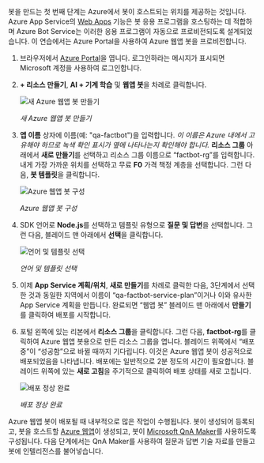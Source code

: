봇을 만드는 첫 번째 단계는 Azure에서 봇이 호스트되는 위치를 제공하는 것입니다. Azure App Service의 [Web Apps](https://azure.microsoft.com/services/app-service/web/) 기능은 봇 응용 프로그램을 호스팅하는 데 적합하며 Azure Bot Service는 이러한 응용 프로그램이 자동으로 프로비전되도록 설계되었습니다. 이 연습에서는 Azure Portal을 사용하여 Azure 웹앱 봇을 프로비전합니다.

1. 브라우저에서 [Azure Portal](https://portal.azure.com/?azure-portal=true)을 엽니다. 로그인하라는 메시지가 표시되면 Microsoft 계정을 사용하여 로그인합니다.

1. **+ 리소스 만들기**, **AI + 기계 학습** 및 **웹앱 봇**을 차례로 클릭합니다.
 
    ![새 Azure 웹앱 봇 만들기](../images/new-bot-service.png)

    _새 Azure 웹앱 봇 만들기_
  
1. **앱 이름** 상자에 이름(예: "qa-factbot")을 입력합니다. *이 이름은 Azure 내에서 고유해야 하므로 녹색 확인 표시가 옆에 나타나는지 확인해야 합니다.* **리소스 그룹** 아래에서 **새로 만들기**를 선택하고 리소스 그룹 이름으로 “factbot-rg”를 입력합니다. 내게 가장 가까운 위치를 선택하고 무료 **F0** 가격 책정 계층을 선택합니다. 그런 다음, **봇 템플릿**을 클릭합니다.

    ![Azure 웹앱 봇 구성](../images/portal-start-bot-creation.png)

    _Azure 웹앱 봇 구성_

1. SDK 언어로 **Node.js**를 선택하고 템플릿 유형으로 **질문 및 답변**을 선택합니다. 그런 다음, 블레이드 맨 아래에서 **선택**을 클릭합니다.   
  
    ![언어 및 템플릿 선택](../images/portal-select-template.png)

    _언어 및 템플릿 선택_

1. 이제 **App Service 계획/위치**, **새로 만들기**를 차례로 클릭한 다음, 3단계에서 선택한 것과 동일한 지역에서 이름이 “qa-factbot-service-plan”이거나 이와 유사한 App Service 계획을 만듭니다. 완료되면 “웹앱 봇” 블레이드 맨 아래에서 **만들기**를 클릭하여 배포를 시작합니다. 

1. 포털 왼쪽에 있는 리본에서 **리소스 그룹**을 클릭합니다. 그런 다음, **factbot-rg**를 클릭하여 Azure 웹앱 봇용으로 만든 리소스 그룹을 엽니다. 블레이드 위쪽에서 “배포 중”이 “성공함”으로 바뀔 때까지 기다립니다. 이것은 Azure 웹앱 봇이 성공적으로 배포되었음을 나타냅니다. 배포에는 일반적으로 2분 정도의 시간이 필요합니다. 블레이드 위쪽에 있는 **새로 고침**을 주기적으로 클릭하여 배포 상태를 새로 고칩니다.

    ![배포 정상 완료](../images/deployment-succeeded.png)

    _배포 정상 완료_
  
Azure 웹앱 봇이 배포될 때 내부적으로 많은 작업이 수행됩니다. 봇이 생성되어 등록되고, 봇을 호스트할 [Azure 웹앱](https://azure.microsoft.com/services/app-service/web/)이 생성되고, 봇이 [Microsoft QnA Maker](https://www.qnamaker.ai/)를 사용하도록 구성됩니다. 다음 단계에서는 QnA Maker를 사용하여 질문과 답변 기술 자료를 만들고 봇에 인텔리전스를 불어넣습니다.